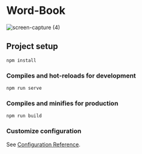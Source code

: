 # Word-Book<br>

![screen-capture (4)](https://user-images.githubusercontent.com/24234586/187086025-aec1d7ce-724b-47aa-918e-49c049d87aa3.gif)


## Project setup
```
npm install
```

### Compiles and hot-reloads for development
```
npm run serve
```

### Compiles and minifies for production
```
npm run build
```

### Customize configuration
See [Configuration Reference](https://cli.vuejs.org/config/).
